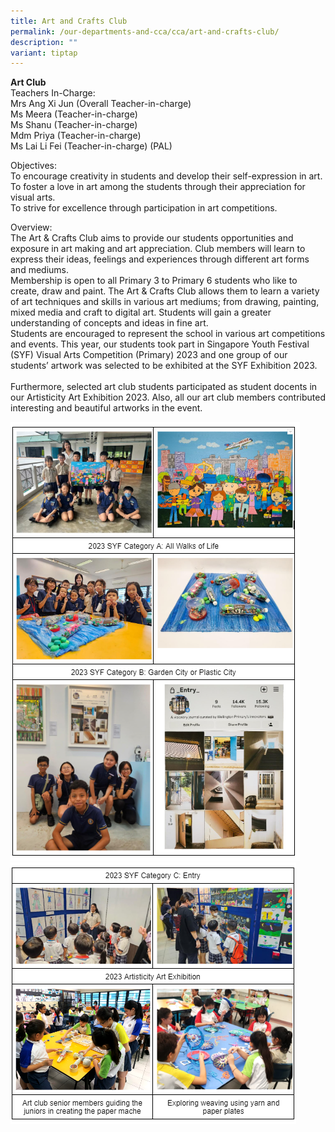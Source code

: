 ```yaml
---
title: Art and Crafts Club
permalink: /our-departments-and-cca/cca/art-and-crafts-club/
description: ""
variant: tiptap
---
```

**Art Club**  <br>
Teachers In-Charge:<br>
Mrs Ang Xi Jun (Overall Teacher-in-charge)<br>
Ms Meera (Teacher-in-charge)<br>
Ms Shanu (Teacher-in-charge)<br>
Mdm Priya (Teacher-in-charge)<br>
Ms Lai Li Fei (Teacher-in-charge) (PAL)  <br>
  

Objectives:<br>
To encourage creativity in students and develop their self-expression in art.<br>
To foster a love in art among the students through their appreciation for visual arts.&nbsp;<br>
To strive for excellence through participation in art competitions.<br>

Overview:<br>
The Art &amp; Crafts Club aims to provide our students opportunities and exposure in art making and art appreciation. Club members will learn to express their ideas, feelings and experiences through different art forms and mediums.&nbsp;<br>
Membership is open to all Primary 3 to Primary 6 students who like to create, draw and paint. The Art &amp; Crafts Club allows them to learn a variety of art techniques and skills in various art mediums; from drawing, painting, mixed media and craft to digital art. Students will gain a greater understanding of concepts and ideas in fine art.<br>
Students are encouraged to represent the school in various art competitions and events. This year, our students took part in Singapore Youth Festival (SYF) Visual Arts Competition (Primary) 2023 and one group of our students’ artwork was selected to be exhibited at the SYF Exhibition 2023.<br>  
Furthermore, selected art club students participated as student docents in our Artisticity Art Exhibition 2023. Also, all our art club members contributed interesting and beautiful artworks in the event.<br>
 

![Art Club ](/images/Art%20Club%20CCA/art%20club%202023%20-%201.png)
![Art Club](/images/Art%20Club%20CCA/art%20club%202023%20-%202.png)